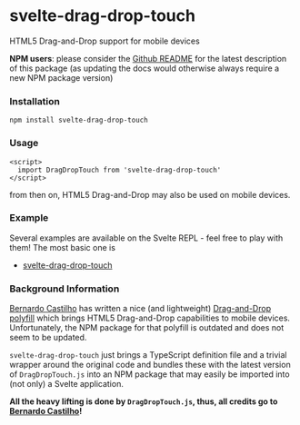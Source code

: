 # svelte-drag-drop-touch #

HTML5 Drag-and-Drop support for mobile devices
 
**NPM users**: please consider the [Github README](https://github.com/rozek/svelte-viewport-info/blob/main/README.md) for the latest description of this package (as updating the docs would otherwise always require a new NPM package version)

### Installation ###

```
npm install svelte-drag-drop-touch
```

### Usage ###

```
<script>
  import DragDropTouch from 'svelte-drag-drop-touch'
</script>
```

from then on, HTML5 Drag-and-Drop may also be used on mobile devices.

### Example ###

Several examples are available on the Svelte REPL - feel free to play with them! The most basic one is

* [svelte-drag-drop-touch](https://svelte.dev/repl/ca95f735e4ff495c9d41d827354744f1)

### Background Information ###

[Bernardo Castilho](https://github.com/Bernardo-Castilho) has written a nice (and lightweight) [Drag-and-Drop polyfill](https://github.com/Bernardo-Castilho/dragdroptouch) which brings HTML5 Drag-and-Drop capabilities to mobile devices. Unfortunately, the NPM package for that polyfill is outdated and does not seem to be updated.

`svelte-drag-drop-touch` just brings a TypeScript definition file and a trivial wrapper around the original code and bundles these with the latest version of `DragDropTouch.js` into an NPM package that may easily be imported into (not only) a Svelte application.

**All the heavy lifting is done by `DragDropTouch.js`, thus, all credits go to [Bernardo Castilho](https://github.com/Bernardo-Castilho)!**

